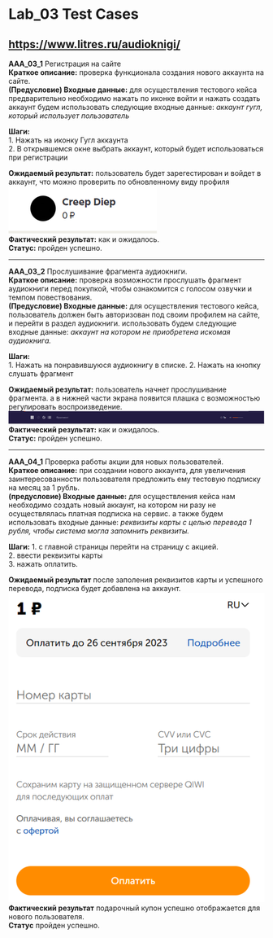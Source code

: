 # Lab_03 Test Cases
## https://www.litres.ru/audioknigi/

**AAA_03_1** Регистрация на сайте  
**Краткое  описание:** проверка функционала создания нового аккаунта на сайте.  
**(Предусловие) Входные данные:** для осуществления тестового кейса предварительно необходимо нажать по иконке войти и нажать создать аккаунт
будем использовать следующие входные данные:
*аккаунт гугл, который использует пользователь*

**Шаги:**  
    1. Нажать на иконку Гугл аккаунта  
    2. В открывшемся окне выбрать аккаунт, который будет использоваться при регистрации

**Ожидаемый результат:** пользователь будет зарегестирован и войдет в аккаунт, что можно проверить по обновленному виду профиля  
![результат](firstCase.png)  
**Фактический результат:** как и ожидалось.  
**Статус:** пройден успешно.

---

**AAA_03_2** Прослушивание фрагмента аудиокниги.  
**Краткое описание:** проверка возможности прослушать фрагмент аудиокниги перед покупкой, чтобы ознакомится с голосом озвучки и темпом повествования.  
**(Предусловие) Входные данные:** для осуществления тестового кейса, пользователь должен быть авторизован под своим профилем на сайте, и перейти в раздел аудиокниги. использовать будем следующие входные данные: *аккаунт на котором не приобретена искомая аудиокнига.*

**Шаги:**  
    1. Нажать на понравившуюся аудиокнигу в списке.
    2. Нажать на кнопку слушать фрагмент  

**Ожидаемый результат:** пользователь начнет прослушивание фрагмента. а в нижней части экрана появится плашка с возможностью регулировать воспроизведение.  
![результат](secondCase2.png)  
**Фактический результат:** как и ожидалось.  
**Статус:** пройден успешно.

---

**AAA_04_1** Проверка работы акции для новых пользователей.  
**Краткое описание:** при создании нового аккаунта, для увеличения заинтересованности пользователя предложить ему тестовую подписку на месяц за 1 рубль.  
**(предусловие) Входные данные:** для осуществления кейса нам необходимо создать новый аккаунт, на котором ни разу не осуществлялась платная подписка на сервис. а также будем использовать входные данные: *реквизиты карты с целью перевода 1 рубля, чтобы система могла запомнить реквизиты.*

**Шаги:**
    1. с главной страницы перейти на страницу с акцией.  
    2. ввести реквизиты карты  
    3. нажать оплатить.  

**Ожидаемый результат** после заполения реквизитов карты и успешного перевода, подписка будет добавлена на аккаунт.  
![результат](thirdCase.png)
**Фактический результат** подарочный купон успешно отображается для нового пользователя.  
**Статус** пройден успешно.